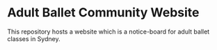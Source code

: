 # Adult Ballet Community Website
This repository hosts a website which is a notice-board for adult ballet classes in Sydney.
